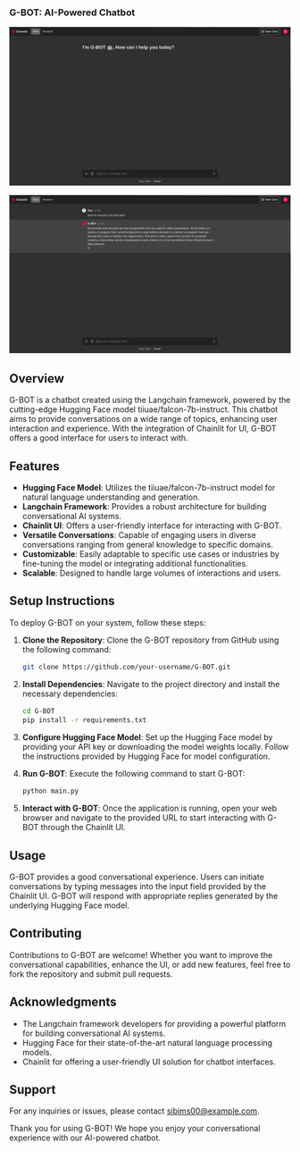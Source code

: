 ### G-BOT: AI-Powered Chatbot

![G-BOT](G-BOT1.png)

![G-BOT](sample1.png)



## Overview

G-BOT is a chatbot created using the Langchain framework, powered by the cutting-edge Hugging Face model tiiuae/falcon-7b-instruct. This chatbot aims to provide conversations on a wide range of topics, enhancing user interaction and experience. With the integration of Chainlit for UI, G-BOT offers a good interface for users to interact with.
## Features
- **Hugging Face Model**: Utilizes the tiiuae/falcon-7b-instruct model for natural language understanding and generation.
- **Langchain Framework**: Provides a robust architecture for building conversational AI systems.
- **Chainlit UI**: Offers a user-friendly interface for interacting with G-BOT.
- **Versatile Conversations**: Capable of engaging users in diverse conversations ranging from general knowledge to specific domains.
- **Customizable**: Easily adaptable to specific use cases or industries by fine-tuning the model or integrating additional functionalities.
- **Scalable**: Designed to handle large volumes of interactions and users.

## Setup Instructions
To deploy G-BOT on your system, follow these steps:

1. **Clone the Repository**: Clone the G-BOT repository from GitHub using the following command:
    ```bash
    git clone https://github.com/your-username/G-BOT.git
    ```

2. **Install Dependencies**: Navigate to the project directory and install the necessary dependencies:
    ```bash
    cd G-BOT
    pip install -r requirements.txt
    ```

3. **Configure Hugging Face Model**: Set up the Hugging Face model by providing your API key or downloading the model weights locally. Follow the instructions provided by Hugging Face for model configuration.

4. **Run G-BOT**: Execute the following command to start G-BOT:
    ```bash
    python main.py
    ```

5. **Interact with G-BOT**: Once the application is running, open your web browser and navigate to the provided URL to start interacting with G-BOT through the Chainlit UI.

## Usage
G-BOT provides a good conversational experience. Users can initiate conversations by typing messages into the input field provided by the Chainlit UI. G-BOT will respond with appropriate replies generated by the underlying Hugging Face model.

## Contributing
Contributions to G-BOT are welcome! Whether you want to improve the conversational capabilities, enhance the UI, or add new features, feel free to fork the repository and submit pull requests.

## Acknowledgments
- The Langchain framework developers for providing a powerful platform for building conversational AI systems.
- Hugging Face for their state-of-the-art natural language processing models.
- Chainlit for offering a user-friendly UI solution for chatbot interfaces.

## Support
For any inquiries or issues, please contact [sibims00@example.com](mailto:sibims00@example.com).

Thank you for using G-BOT! We hope you enjoy your conversational experience with our AI-powered chatbot.
